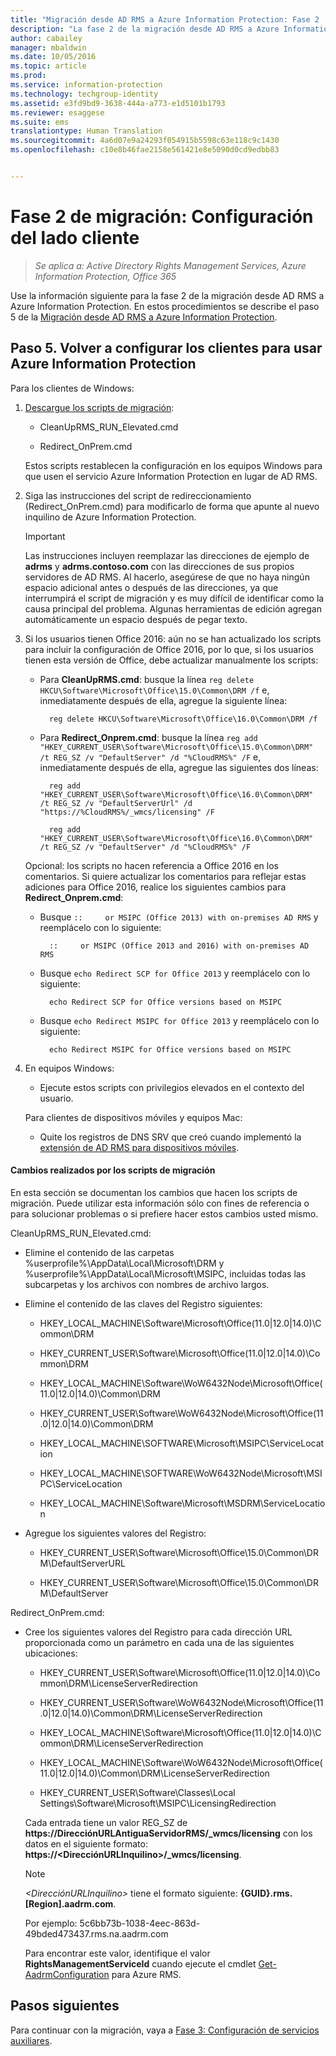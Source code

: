 ```yaml
---
title: "Migración desde AD RMS a Azure Information Protection: Fase 2 | Azure Information Protection"
description: "La fase 2 de la migración desde AD RMS a Azure Information Protection, donde se describe el paso 5 de la migración de AD RMS a Azure Information Protection."
author: cabailey
manager: mbaldwin
ms.date: 10/05/2016
ms.topic: article
ms.prod: 
ms.service: information-protection
ms.technology: techgroup-identity
ms.assetid: e3fd9bd9-3638-444a-a773-e1d5101b1793
ms.reviewer: esaggese
ms.suite: ems
translationtype: Human Translation
ms.sourcegitcommit: 4a6d07e9a24293f054915b5598c63e118c9c1430
ms.openlocfilehash: c10e8b46fae2158e561421e8e5090d0cd9edbb83


---
```

# Fase 2 de migración: Configuración del lado cliente

>*Se aplica a: Active Directory Rights Management Services, Azure Information Protection, Office 365*

Use la información siguiente para la fase 2 de la migración desde AD RMS a Azure Information Protection. En estos procedimientos se describe el paso 5 de la [Migración desde AD RMS a Azure Information Protection](migrate-from-ad-rms-to-azure-rms.md).


## Paso 5. Volver a configurar los clientes para usar Azure Information Protection
Para los clientes de Windows:

1.  [Descargue los scripts de migración](https://go.microsoft.com/fwlink/?LinkId=524619):

    -   CleanUpRMS_RUN_Elevated.cmd

    -   Redirect_OnPrem.cmd

    Estos scripts restablecen la configuración en los equipos Windows para que usen el servicio Azure Information Protection en lugar de AD RMS.

2.  Siga las instrucciones del script de redireccionamiento (Redirect_OnPrem.cmd) para modificarlo de forma que apunte al nuevo inquilino de Azure Information Protection.

    > [!IMPORTANT]
    > Las instrucciones incluyen reemplazar las direcciones de ejemplo de **adrms** y **adrms.contoso.com** con las direcciones de sus propios servidores de AD RMS. Al hacerlo, asegúrese de que no haya ningún espacio adicional antes o después de las direcciones, ya que interrumpirá el script de migración y es muy difícil de identificar como la causa principal del problema. Algunas herramientas de edición agregan automáticamente un espacio después de pegar texto.

3. Si los usuarios tienen Office 2016: aún no se han actualizado los scripts para incluir la configuración de Office 2016, por lo que, si los usuarios tienen esta versión de Office, debe actualizar manualmente los scripts:

    - Para **CleanUpRMS.cmd**: busque la línea `reg delete HKCU\Software\Microsoft\Office\15.0\Common\DRM /f` e, inmediatamente después de ella, agregue la siguiente línea:

            reg delete HKCU\Software\Microsoft\Office\16.0\Common\DRM /f

    - Para **Redirect_Onprem.cmd**: busque la línea `reg add "HKEY_CURRENT_USER\Software\Microsoft\Office\15.0\Common\DRM" /t REG_SZ /v "DefaultServer" /d "%CloudRMS%" /F` e, inmediatamente después de ella, agregue las siguientes dos líneas:

            reg add "HKEY_CURRENT_USER\Software\Microsoft\Office\16.0\Common\DRM" /t REG_SZ /v "DefaultServerUrl" /d "https://%CloudRMS%/_wmcs/licensing" /F 

            reg add "HKEY_CURRENT_USER\Software\Microsoft\Office\16.0\Common\DRM" /t REG_SZ /v "DefaultServer" /d "%CloudRMS%" /F

    Opcional: los scripts no hacen referencia a Office 2016 en los comentarios. Si quiere actualizar los comentarios para reflejar estas adiciones para Office 2016, realice los siguientes cambios para **Redirect_Onprem.cmd**:

    - Busque `::     or MSIPC (Office 2013) with on-premises AD RMS` y reemplácelo con lo siguiente:
    
            ::     or MSIPC (Office 2013 and 2016) with on-premises AD RMS

    - Busque `echo Redirect SCP for Office 2013` y reemplácelo con lo siguiente:
    
            echo Redirect SCP for Office versions based on MSIPC

    - Busque `echo Redirect MSIPC for Office 2013` y reemplácelo con lo siguiente:
    
            echo Redirect MSIPC for Office versions based on MSIPC

4.  En equipos Windows:

    - Ejecute estos scripts con privilegios elevados en el contexto del usuario.

    Para clientes de dispositivos móviles y equipos Mac:

    -  Quite los registros de DNS SRV que creó cuando implementó la [extensión de AD RMS para dispositivos móviles](http://technet.microsoft.com/library/dn673574.aspx).

#### Cambios realizados por los scripts de migración
En esta sección se documentan los cambios que hacen los scripts de migración. Puede utilizar esta información sólo con fines de referencia o para solucionar problemas o si prefiere hacer estos cambios usted mismo.

CleanUpRMS_RUN_Elevated.cmd:

-   Elimine el contenido de las carpetas %userprofile%\AppData\Local\Microsoft\DRM y %userprofile%\AppData\Local\Microsoft\MSIPC, incluidas todas las subcarpetas y los archivos con nombres de archivo largos.

-   Elimine el contenido de las claves del Registro siguientes:

    -   HKEY_LOCAL_MACHINE\Software\Microsoft\Office\(11.0|12.0|14.0)\Common\DRM

    -   HKEY_CURRENT_USER\Software\Microsoft\Office\(11.0|12.0|14.0)\Common\DRM

    -   HKEY_LOCAL_MACHINE\Software\WoW6432Node\Microsoft\Office\(11.0|12.0|14.0)\Common\DRM

    -   HKEY_CURRENT_USER\Software\WoW6432Node\Microsoft\Office\(11.0|12.0|14.0)\Common\DRM

    -   HKEY_LOCAL_MACHINE\SOFTWARE\Microsoft\MSIPC\ServiceLocation

    -   HKEY_LOCAL_MACHINE\SOFTWARE\WoW6432Node\Microsoft\MSIPC\ServiceLocation

    -   HKEY_LOCAL_MACHINE\Software\Microsoft\MSDRM\ServiceLocation

-   Agregue los siguientes valores del Registro:

    -   HKEY_CURRENT_USER\Software\Microsoft\Office\15.0\Common\DRM\DefaultServerURL

    -   HKEY_CURRENT_USER\Software\Microsoft\Office\15.0\Common\DRM\DefaultServer

Redirect_OnPrem.cmd:

-   Cree los siguientes valores del Registro para cada dirección URL proporcionada como un parámetro en cada una de las siguientes ubicaciones:

    -   HKEY_CURRENT_USER\Software\Microsoft\Office\(11.0|12.0|14.0)\Common\DRM\LicenseServerRedirection

    -   HKEY_CURRENT_USER\Software\WoW6432Node\Microsoft\Office\(11.0|12.0|14.0)\Common\DRM\LicenseServerRedirection

    -   HKEY_LOCAL_MACHINE\Software\Microsoft\Office\(11.0|12.0|14.0)\Common\DRM\LicenseServerRedirection

    -   HKEY_LOCAL_MACHINE\Software\WoW6432Node\Microsoft\Office\(11.0|12.0|14.0)\Common\DRM\LicenseServerRedirection

    -   HKEY_CURRENT_USER\Software\Classes\Local Settings\Software\Microsoft\MSIPC\LicensingRedirection

    Cada entrada tiene un valor REG_SZ de **https://DirecciónURLAntiguaServidorRMS/_wmcs/licensing** con los datos en el siguiente formato: **https://&lt;DirecciónURLInquilino&gt;/_wmcs/licensing**.

    > [!NOTE]
    > *&lt;DirecciónURLInquilino&gt;* tiene el formato siguiente: **{GUID}.rms.[Region].aadrm.com**.
    > 
    > Por ejemplo: 5c6bb73b-1038-4eec-863d-49bded473437.rms.na.aadrm.com
    > 
    > Para encontrar este valor, identifique el valor **RightsManagementServiceId** cuando ejecute el cmdlet [Get-AadrmConfiguration](http://msdn.microsoft.com/library/windowsazure/dn629410.aspx) para Azure RMS.


## Pasos siguientes
Para continuar con la migración, vaya a [Fase 3: Configuración de servicios auxiliares](migrate-from-ad-rms-phase3.md).


<!--HONumber=Oct16_HO1-->


